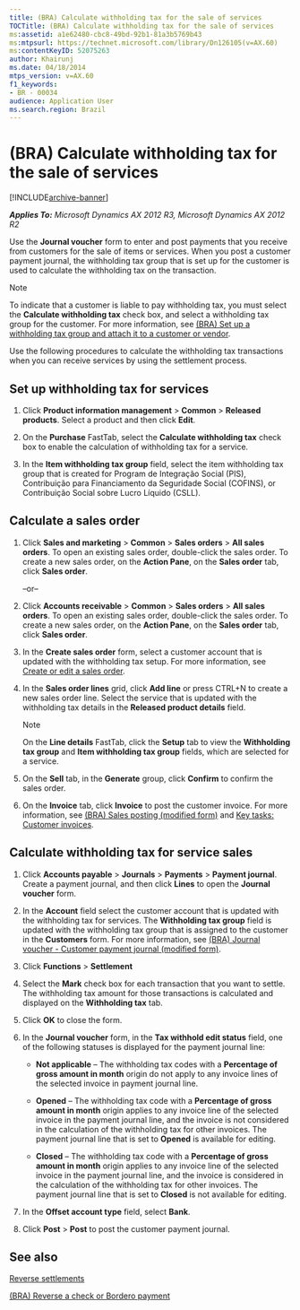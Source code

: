 ```yaml
---
title: (BRA) Calculate withholding tax for the sale of services
TOCTitle: (BRA) Calculate withholding tax for the sale of services
ms:assetid: a1e62480-cbc8-49bd-92b1-81a3b5769b43
ms:mtpsurl: https://technet.microsoft.com/library/Dn126105(v=AX.60)
ms:contentKeyID: 52075263
author: Khairunj
ms.date: 04/18/2014
mtps_version: v=AX.60
f1_keywords:
- BR - 00034
audience: Application User
ms.search.region: Brazil
---
```


# (BRA) Calculate withholding tax for the sale of services 


[!INCLUDE[archive-banner](includes/archive-banner.md)]


_**Applies To:** Microsoft Dynamics AX 2012 R3, Microsoft Dynamics AX 2012 R2_

Use the **Journal voucher** form to enter and post payments that you receive from customers for the sale of items or services. When you post a customer payment journal, the withholding tax group that is set up for the customer is used to calculate the withholding tax on the transaction.


> [!NOTE]
> <P>To indicate that a customer is liable to pay withholding tax, you must select the <STRONG>Calculate withholding tax</STRONG> check box, and select a withholding tax group for the customer. For more information, see <A href="bra-set-up-a-withholding-tax-group-and-attach-it-to-a-customer-or-vendor.md">(BRA) Set up a withholding tax group and attach it to a customer or vendor</A>.</P>



Use the following procedures to calculate the withholding tax transactions when you can receive services by using the settlement process.

## Set up withholding tax for services

1.  Click **Product information management** \> **Common** \> **Released products**. Select a product and then click **Edit**.

2.  On the **Purchase** FastTab, select the **Calculate withholding tax** check box to enable the calculation of withholding tax for a service.

3.  In the **Item withholding tax group** field, select the item withholding tax group that is created for Program de Integração Social (PIS), Contribuição para Financiamento da Seguridade Social (COFINS), or Contribuição Social sobre Lucro Líquido (CSLL).

## Calculate a sales order

1.  Click **Sales and marketing** \> **Common** \> **Sales orders** \> **All sales orders**. To open an existing sales order, double-click the sales order. To create a new sales order, on the **Action Pane**, on the **Sales order** tab, click **Sales order**.
    
    –or–

2.  Click **Accounts receivable** \> **Common** \> **Sales orders** \> **All sales orders**. To open an existing sales order, double-click the sales order. To create a new sales order, on the **Action Pane**, on the **Sales order** tab, click **Sales order**.

3.  In the **Create sales order** form, select a customer account that is updated with the withholding tax setup. For more information, see [Create or edit a sales order](create-or-edit-a-sales-order.md).

4.  In the **Sales order lines** grid, click **Add line** or press CTRL+N to create a new sales order line. Select the service that is updated with the withholding tax details in the **Released product details** field.
    

    > [!NOTE]
    > <P>On the <STRONG>Line details</STRONG> FastTab, click the <STRONG>Setup</STRONG> tab to view the <STRONG>Withholding tax group</STRONG> and <STRONG>Item withholding tax group</STRONG> fields, which are selected for a service.</P>



5.  On the **Sell** tab, in the **Generate** group, click **Confirm** to confirm the sales order.

6.  On the **Invoice** tab, click **Invoice** to post the customer invoice. For more information, see [(BRA) Sales posting (modified form)](https://technet.microsoft.com/library/jj853383\(v=ax.60\)) and [Key tasks: Customer invoices](key-tasks-customer-invoices.md).

## Calculate withholding tax for service sales

1.  Click **Accounts payable** \> **Journals** \> **Payments** \> **Payment journal**. Create a payment journal, and then click **Lines** to open the **Journal voucher** form.

2.  In the **Account** field select the customer account that is updated with the withholding tax for services. The **Withholding tax group** field is updated with the withholding tax group that is assigned to the customer in the **Customers** form. For more information, see [(BRA) Journal voucher - Customer payment journal (modified form)](https://technet.microsoft.com/library/jj933499\(v=ax.60\)).

3.  Click **Functions** \> **Settlement**

4.  Select the **Mark** check box for each transaction that you want to settle. The withholding tax amount for those transactions is calculated and displayed on the **Withholding tax** tab.

5.  Click **OK** to close the form.

6.  In the **Journal voucher** form, in the **Tax withhold edit status** field, one of the following statuses is displayed for the payment journal line:
    
      - **Not applicable** – The withholding tax codes with a **Percentage of gross amount in month** origin do not apply to any invoice lines of the selected invoice in payment journal line.
    
      - **Opened** – The withholding tax code with a **Percentage of gross amount in month** origin applies to any invoice line of the selected invoice in the payment journal line, and the invoice is not considered in the calculation of the withholding tax for other invoices. The payment journal line that is set to **Opened** is available for editing.
    
      - **Closed** – The withholding tax code with a **Percentage of gross amount in month** origin applies to any invoice line of the selected invoice in the payment journal line, and the invoice is considered in the calculation of the withholding tax for other invoices. The payment journal line that is set to **Closed** is not available for editing.

7.  In the **Offset account type** field, select **Bank**.

8.  Click **Post** \> **Post** to post the customer payment journal.

## See also

[Reverse settlements](reverse-settlements.md)

[(BRA) Reverse a check or Bordero payment](bra-reverse-a-check-or-bordero-payment.md)

  


